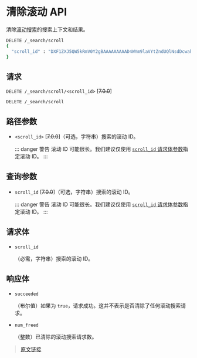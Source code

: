 # 清除滚动 API

清除[滚动搜索](/rest_apis/search_apis/scroll)的搜索上下文和结果。

```bash
DELETE /_search/scroll
{
  "scroll_id" : "DXF1ZXJ5QW5kRmV0Y2gBAAAAAAAAAD4WYm9laVYtZndUQlNsdDcwakFMNjU1QQ=="
}
```

## 请求

`DELETE /_search/scroll/<scroll_id>` [~~7.0.0~~]

`DELETE /_search/scroll`

## 路径参数

- `<scroll_id>`
  [~~7.0.0~~]（可选，字符串）搜索的滚动 ID。

  ::: danger 警告
  滚动 ID 可能很长。我们建议仅使用 [`scroll_id` 请求体参数](/rest_apis/search_apis/scroll)指定滚动 ID。
  :::

## 查询参数

- `scroll_id`
  [~~7.0.0~~]（可选，字符串）搜索的滚动 ID。

  ::: danger 警告
  滚动 ID 可能很长。我们建议仅使用 [`scroll_id` 请求体参数](/rest_apis/search_apis/scroll)指定滚动 ID。
  :::

## 请求体

- `scroll_id`

  （必需，字符串）搜索的滚动 ID。

## 响应体

- `succeeded`

  （布尔值）如果为 `true`，请求成功。这并不表示是否清除了任何滚动搜索请求。

- `num_freed`
  
  （整数）已清除的滚动搜索请求数。

> [原文链接](https://www.elastic.co/guide/en/elasticsearch/reference/current/clear-scroll-api.html)
